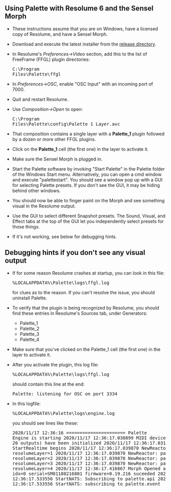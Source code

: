 ## Using Palette with Resolume 6 and the Sensel Morph

- These instructions assume that you are on Windows, have a licensed copy of Resolume, and have a Sensel Morph.

- Download and execute the latest installer from the
<a href=https://github.com/vizicist/palette/tree/main/release>release directory</a>.

- In Resolume's <i>Preferences->Video</i> section, add this to the list of FreeFrame (FFGL) plugin directories: <pre>C:\Program Files\Palette\ffgl</pre>

- In <i>Preferences->OSC</i>, enable "OSC Input" with an incoming port of 7000.

- Quit and restart Resolume.

- Use <i>Composition->Open</i> to open: <pre>C:\Program Files\Palette\config\Palette_1_Layer.avc</pre>

- That composition contains a single layer with a <b>Palette_1</b> plugin followed by a dozen or more other FFGL plugins.

- Click on the <b>Palette_1</b> cell (the first one) in the layer to activate it.

- Make sure the Sensel Morph is plugged in.

- Start the Palette software by invoking
"Start Palette" in the Palette folder of the Windows Start menu.
Alternatively, you can open a cmd window and execute "palettestart".  You should see a window pop up with a GUI for selecting Palette presets.
If you don't see the GUI, it may be hiding behind other windows.

- You should now be able to finger paint on the Morph and see something visual in the Resolume output.

- Use the GUI to select different Snapshot presets.  The Sound, Visual, and Effect tabs at the top of the GUI let you independently select presets for those things.

- If it's not working, see below for debugging hints.
## Debugging hints if you don't see any visual output


- If for some reason Resolume crashes at startup,
you can look in this file: <pre>%LOCALAPPDATA%\Palette\logs\ffgl.log</pre>
for clues as to the reason.  If you can't resolve the issue, you should uninstall Palette.

- To verify that the plugin is being recognized by Resolume,
you should find these entries in Resolume's Sources tab, under Generators:

  - Palette_1
  - Palette_2
  - Palette_3
  - Palette_4

- Make sure that you've clicked on the Palette_1 cell (the first one) in the layer to activate it.

- After you activate the plugin, this log file: <pre>%LOCALAPPDATA%\Palette\logs\ffgl.log</pre>
should contain this line at the end: <pre>Palette: listening for OSC on port 3334</pre>

- In this logfile: <pre>%LOCALAPPDATA%\Palette\logs\engine.log</pre>
you should see lines like these: <pre>2020/11/17 12:36:16 ====================== Palette Engine is starting
2020/11/17 12:36:17.030899 MIDI devices (18 inputs, 20 outputs) have been initialized
2020/11/17 12:36:17.031868 StartRealtime begins
2020/11/17 12:36:17.039870 NewReactor: pad=A resolumeLayer=1
2020/11/17 12:36:17.039870 NewReactor: pad=B resolumeLayer=2
2020/11/17 12:36:17.039870 NewReactor: pad=C resolumeLayer=3
2020/11/17 12:36:17.039870 NewReactor: pad=D resolumeLayer=4
2020/11/17 12:36:17.416867 Morph Opened and Started: idx=0 serial=SM01180216801 firmware=0.19.216 suceeded
2020/11/17 12:36:17.533556 StartNATS: Subscribing to palette.api
2020/11/17 12:36:17.533556 StartNATS: subscribing to palette.event
</pre>

